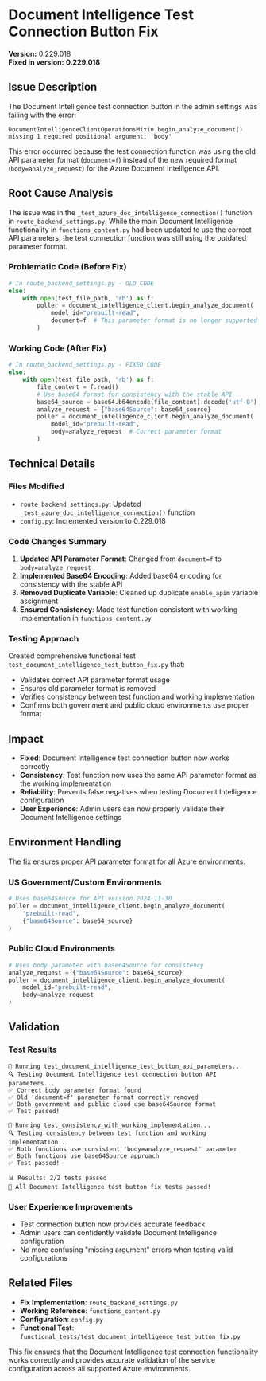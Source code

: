 # Document Intelligence Test Connection Button Fix

**Version:** 0.229.018  
**Fixed in version:** **0.229.018**

## Issue Description

The Document Intelligence test connection button in the admin settings was failing with the error:
```
DocumentIntelligenceClientOperationsMixin.begin_analyze_document() missing 1 required positional argument: 'body'
```

This error occurred because the test connection function was using the old API parameter format (`document=f`) instead of the new required format (`body=analyze_request`) for the Azure Document Intelligence API.

## Root Cause Analysis

The issue was in the `_test_azure_doc_intelligence_connection()` function in `route_backend_settings.py`. While the main Document Intelligence functionality in `functions_content.py` had been updated to use the correct API parameters, the test connection function was still using the outdated parameter format.

### Problematic Code (Before Fix)
```python
# In route_backend_settings.py - OLD CODE
else:
    with open(test_file_path, 'rb') as f:
        poller = document_intelligence_client.begin_analyze_document(
            model_id="prebuilt-read",
            document=f  # This parameter format is no longer supported
        )
```

### Working Code (After Fix)
```python
# In route_backend_settings.py - FIXED CODE
else:
    with open(test_file_path, 'rb') as f:
        file_content = f.read()
        # Use base64 format for consistency with the stable API
        base64_source = base64.b64encode(file_content).decode('utf-8')
        analyze_request = {"base64Source": base64_source}
        poller = document_intelligence_client.begin_analyze_document(
            model_id="prebuilt-read",
            body=analyze_request  # Correct parameter format
        )
```

## Technical Details

### Files Modified
- `route_backend_settings.py`: Updated `_test_azure_doc_intelligence_connection()` function
- `config.py`: Incremented version to 0.229.018

### Code Changes Summary
1. **Updated API Parameter Format**: Changed from `document=f` to `body=analyze_request`
2. **Implemented Base64 Encoding**: Added base64 encoding for consistency with the stable API
3. **Removed Duplicate Variable**: Cleaned up duplicate `enable_apim` variable assignment
4. **Ensured Consistency**: Made test function consistent with working implementation in `functions_content.py`

### Testing Approach
Created comprehensive functional test `test_document_intelligence_test_button_fix.py` that:
- Validates correct API parameter format usage
- Ensures old parameter format is removed
- Verifies consistency between test function and working implementation
- Confirms both government and public cloud environments use proper format

## Impact

- **Fixed**: Document Intelligence test connection button now works correctly
- **Consistency**: Test function now uses the same API parameter format as the working implementation
- **Reliability**: Prevents false negatives when testing Document Intelligence configuration
- **User Experience**: Admin users can now properly validate their Document Intelligence settings

## Environment Handling

The fix ensures proper API parameter format for all Azure environments:

### US Government/Custom Environments
```python
# Uses base64Source for API version 2024-11-30
poller = document_intelligence_client.begin_analyze_document(
    "prebuilt-read",
    {"base64Source": base64_source}
)
```

### Public Cloud Environments  
```python
# Uses body parameter with base64Source for consistency
analyze_request = {"base64Source": base64_source}
poller = document_intelligence_client.begin_analyze_document(
    model_id="prebuilt-read",
    body=analyze_request
)
```

## Validation

### Test Results
```
🧪 Running test_document_intelligence_test_button_api_parameters...
🔍 Testing Document Intelligence test connection button API parameters...
✅ Correct body parameter format found
✅ Old 'document=f' parameter format correctly removed
✅ Both government and public cloud use base64Source format
✅ Test passed!

🧪 Running test_consistency_with_working_implementation...
🔍 Testing consistency between test function and working implementation...
✅ Both functions use consistent 'body=analyze_request' parameter
✅ Both functions use base64Source approach
✅ Test passed!

📊 Results: 2/2 tests passed
🎉 All Document Intelligence test button fix tests passed!
```

### User Experience Improvements
- Test connection button now provides accurate feedback
- Admin users can confidently validate Document Intelligence configuration
- No more confusing "missing argument" errors when testing valid configurations

## Related Files
- **Fix Implementation**: `route_backend_settings.py`
- **Working Reference**: `functions_content.py` 
- **Configuration**: `config.py`
- **Functional Test**: `functional_tests/test_document_intelligence_test_button_fix.py`

This fix ensures that the Document Intelligence test connection functionality works correctly and provides accurate validation of the service configuration across all supported Azure environments.
